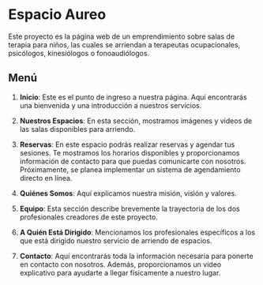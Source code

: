 # Espacio Aureo
Este proyecto es la página web de un emprendimiento sobre salas de terapia para niños, las cuales se arriendan a terapeutas ocupacionales, psicólogos, kinesiólogos o fonoaudiólogos. 

## Menú

1. **Inicio**: Este es el punto de ingreso a nuestra página. Aquí encontrarás una bienvenida y una introducción a nuestros servicios.

2. **Nuestros Espacios**: En esta sección, mostramos imágenes y videos de las salas disponibles para arriendo.

3. **Reservas**: En este espacio podrás realizar reservas y agendar tus sesiones. Te mostramos los horarios disponibles y proporcionamos información de contacto para que puedas comunicarte con nosotros. Próximamente, se planea implementar un sistema de agendamiento directo en línea.

4. **Quiénes Somos**: Aquí explicamos nuestra misión, visión y valores. 

5. **Equipo**: Esta sección describe brevemente la trayectoria de los dos profesionales creadores de este proyecto. 

6. **A Quién Está Dirigido**: Mencionamos los profesionales específicos a los que está dirigido nuestro servicio de arriendo de espacios. 

7. **Contacto**: Aquí encontrarás toda la información necesaria para ponerte en contacto con nosotros. Además, proporcionamos un video explicativo para ayudarte a llegar físicamente a nuestro lugar.

